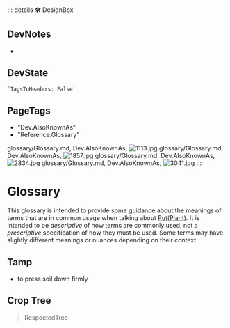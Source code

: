 ::: details 🛠 <dev>DesignBox</dev>

## DevNotes

-

## DevState

```py
`TagsToHeaders: False`
```

<h2>PageTags</h2>

- "Dev.AlsoKnownAs"
- "Reference.Glossary"

glossary/Glossary.md, <dev>Dev.AlsoKnownAs</dev>, ![1113.jpg](/PaperPhoto/1113.jpg)
glossary/Glossary.md, <dev>Dev.AlsoKnownAs</dev>, ![1857.jpg](/PaperPhoto/1857.jpg)
glossary/Glossary.md, <dev>Dev.AlsoKnownAs</dev>, ![2834.jpg](/PaperPhoto/2834.jpg)
glossary/Glossary.md, <dev>Dev.AlsoKnownAs</dev>, ![3041.jpg](/PaperPhoto/3041.jpg)
:::

# Glossary

This glossary is intended to provide some guidance about the meanings of terms that are in common usage when talking about [Put(Plant)](/guide/What/WhatPut(Plant)). It is intended to be *descriptive* of how terms are commonly used, not a *prescriptive* specification of how they must be used. Some terms may have slightly different meanings or nuances depending on their context.

## Tamp

- to press soil down firmly

## Crop Tree

> RespectedTree
